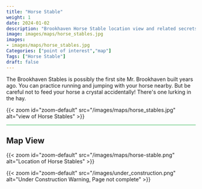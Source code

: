 ```yaml
---
title: "Horse Stable"
weight: 1
date: 2024-01-02
description: "Brookhaven Horse Stable location view and related secrets"
image: images/maps/horse_stables.jpg
images:
- images/maps/horse_stables.jpg
Categories: ["point of interest","map"]
Tags: ["Horse Stable"]
draft: false
--- 
```


The Brookhaven Stables is possibly the first site Mr. Brookhaven built years ago. You can practice running and jumping with your horse nearby. But be careful not to feed your horse a crystal accidentally! There's one lurking in the hay.

{{< zoom id="zoom-default" src="/images/maps/horse_stables.jpg" alt="view of Horse Stables" >}}


<hr style="background-color: #28b44c" size=8>

## Map View

{{< zoom id="zoom-default" src="/images/maps/horse-stable.png" alt="Location of Horse Stables" >}}

{{< zoom id="zoom-default" src="/images/under_construction.png" alt="Under Construction Warning, Page not complete" >}}

<!-- <hr style="background-color: #28b44c" size=8>

### Related CaseBook Items

- [URL](/)

<hr style="background-color: #28b44c" size=8>

### Related Quests

- [URL](/) -->